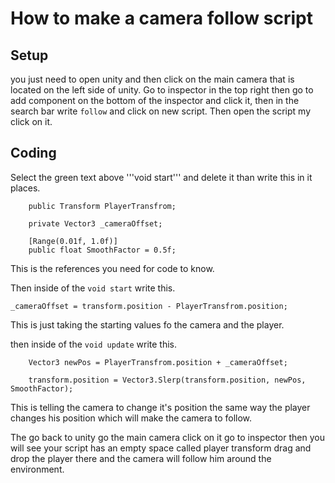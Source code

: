 # How to make a camera follow script

## Setup

you just need to open unity and then click on the main camera that is located on the left side of 
unity. Go to inspector in the top right then go to add component on the bottom of the inspector and 
click it, then in the search bar write ```follow``` and click on new script. 
Then open the script my click on it.

## Coding

Select the green text above '''void start''' and delete it than write this in it places.
```
    public Transform PlayerTransfrom;

    private Vector3 _cameraOffset;

    [Range(0.01f, 1.0f)]
    public float SmoothFactor = 0.5f;
```
This is the references you need for code to know.

Then inside of the ```void start``` write this.
```
_cameraOffset = transform.position - PlayerTransfrom.position;
```
This is just taking the starting values fo the camera and the player.

then inside of the ```void update``` write this.
```
    Vector3 newPos = PlayerTransfrom.position + _cameraOffset;

    transform.position = Vector3.Slerp(transform.position, newPos, SmoothFactor);
```
This is telling the camera to change it's position the same way the player changes 
his position which will make the camera to follow.

The go back to unity go the main camera click on it go to inspector then you will see your
script has an empty space called player transform drag and drop the player there and the camera will
follow him around the environment.
